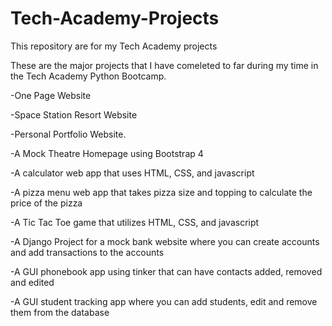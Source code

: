 # Tech-Academy-Projects
This repository are for my Tech Academy projects

These are the major projects that I have comeleted to far during my 
time in the Tech Academy Python Bootcamp.

-One Page Website

-Space Station Resort Website

-Personal Portfolio Website.

-A Mock Theatre Homepage using Bootstrap 4

-A calculator web app that uses HTML, CSS, and javascript

-A pizza menu web app that takes pizza size and topping to calculate the price of the pizza

-A Tic Tac Toe game that utilizes HTML, CSS, and javascript

-A Django Project for a mock bank website where you can create accounts and add transactions to the accounts

-A GUI phonebook app using tinker that can have contacts added, removed and edited

-A GUI student tracking app where you can add students, edit and remove them from the database


